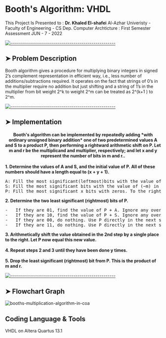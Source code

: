# Booth's Algorithm: VHDL

This Project Is Presented to : **Dr. Khaled El-shafei** 
Al-Azhar Univeristy - Faculty of Engineering - CS Dep.
Computer Archticture : First Semester Assessment 
JUN - 7 - 2022


[![-----------------------------------------------------](https://raw.githubusercontent.com/andreasbm/readme/master/assets/lines/colored.png)](#problem)

## ➤ Problem Description

Booth algorithm gives a procedure for multiplying binary integers in signed 2’s
complement representation in efficient way, i.e., less number of additions/subtractions required.
It operates on the fact that strings of 0’s in the multiplier require no addition 
but just shifting and a string of 1’s in the multiplier from bit weight 2^k to weight 2^m 
can be treated as 2^(k+1 ) to 2^m.


[![-----------------------------------------------------](https://raw.githubusercontent.com/andreasbm/readme/master/assets/lines/colored.png)](#implementation)

## ➤ Implementation
<p align="center">
 
<h4 align="center">Booth's algorithm can be implemented by repeatedly adding *with ordinary unsigned binary addition*
one of two predetermined values A and S to a product P, then performing a rightward arithmetic shift on P.
Let m and r be the multiplicand and multiplier, respectively; and let x and y represent the number of bits in m and r..</h4>

 <b>1.	Determine the values of A and S, and the initial value of P. All of these numbers should have a length equal to (x + y + 1).</b></br>
<pre>
A: Fill the most significant(leftmost)bits with the value of m.Fill the remaining (y + 1) bits with zeros. 
S: Fill the most significant bits with the value of (−m) in two's complement notation.Fill the remaining (y + 1) bits with zeros.  
P: Fill the most significant x bits with zeros. To the right of this, append the value of r. Fill the least significant(rightmost)bit with a zero.
</pre> 

<b>2.	Determine the two least significant (rightmost) bits of P.</b></br>  
<pre>
-	If they are 01, find the value of P + A. Ignore any overflow.
-	If they are 10, find the value of P + S. Ignore any overflow.
-	If they are 00, do nothing. Use P directly in the next step.
-	If they are 11, do nothing. Use P directly in the next step.
</pre> 

<b>3.	Arithmetically shift the value obtained in the 2nd step by a single place to the right. Let P now equal this new value.</b></br>  
<b>4.	Repeat steps 2 and 3 until they have been done y times.</b></br>  
<b>5.	Drop the least significant (rightmost) bit from P. This is the product of m and r.</b></br>  

</p>

[![-----------------------------------------------------](https://raw.githubusercontent.com/andreasbm/readme/master/assets/lines/colored.png)](#graph)

## ➤ Flowchart Graph

![booths-multiplication-algorithm-in-coa](https://user-images.githubusercontent.com/76535950/148575611-d9195c5f-bbcc-4163-b8ed-3966134017d8.png)


## Coding Language & Tools
VHDL on Altera Quartus 13.1

